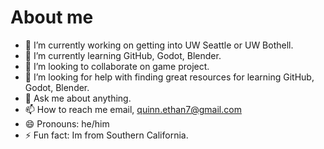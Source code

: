# About me

- 🔭 I’m currently working on getting into UW Seattle or UW Bothell.
- 🌱 I’m currently learning GitHub, Godot, Blender.
- 👯 I’m looking to collaborate on game project.
- 🤔 I’m looking for help with finding great resources for learning GitHub, Godot, Blender.
- 💬 Ask me about anything.
- 📫 How to reach me email, quinn.ethan7@gmail.com
- 😄 Pronouns: he/him
- ⚡ Fun fact: Im from Southern California.

